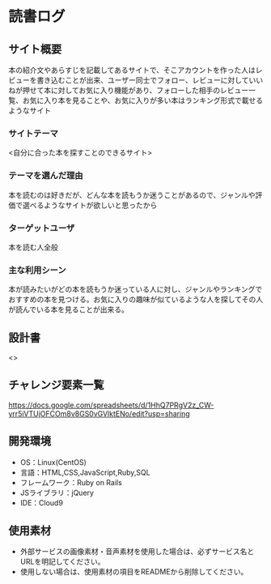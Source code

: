 # 読書ログ

## サイト概要
本の紹介文やあらすじを記載してあるサイトで、そこアカウントを作った人はレビューを書き込むことが出来、ユーザー同士でフォロー、レビューに対していいねが押せて本に対してお気に入り機能があり、フォローした相手のレビュー一覧、お気に入り本を見ることや、お気に入りが多い本はランキング形式で載せるようなサイト
### サイトテーマ
<自分に合った本を探すことのできるサイト>

### テーマを選んだ理由
本を読むのは好きだが、どんな本を読もうか迷うことがあるので、ジャンルや評価で選べるようなサイトが欲しいと思ったから

### ターゲットユーザ
本を読む人全般

### 主な利用シーン
本が読みたいがどの本を読もうか迷っている人に対し、ジャンルやランキングでおすすめの本を見つける。お気に入りの趣味が似ているような人を探してその人が読んでいる本を見ることが出来る。

## 設計書
<>

## チャレンジ要素一覧
https://docs.google.com/spreadsheets/d/1HhQ7PRgV2z_CW-yrr5iVTUjOFCOm8v8GS0vGVlktENo/edit?usp=sharing

## 開発環境
- OS：Linux(CentOS)
- 言語：HTML,CSS,JavaScript,Ruby,SQL
- フレームワーク：Ruby on Rails
- JSライブラリ：jQuery
- IDE：Cloud9

## 使用素材
- 外部サービスの画像素材・音声素材を使用した場合は、必ずサービス名とURLを明記してください。
- 使用しない場合は、使用素材の項目をREADMEから削除してください。